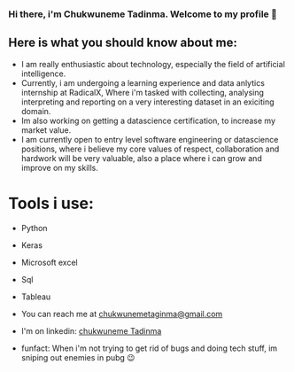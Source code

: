 ### Hi there, i'm Chukwuneme Tadinma. Welcome to my profile 👋

## Here is what you should know about me:

- I am really enthusiastic about technology, especially the field of artificial intelligence.
- Currently, i am undergoing a learning experience and data anlytics internship at RadicalX, Where i'm tasked with collecting, analysing interpreting and reporting on a very interesting dataset in an exiciting domain. 
- Im also working on getting a datascience certification, to increase my market value.
- I am currently open to entry level software engineering or datascience positions, where i believe my core values of respect, collaboration and hardwork will be very valuable, also a place where i can grow and improve on my skills.

# Tools i use:
- Python
- Keras
- Microsoft excel
- Sql
- Tableau


- You can reach me at [chukwunemetaginma@gmail.com](chukwunemetadinma@gmail.com)
- I'm on linkedin: [chukwuneme Tadinma](https://linkedin.com/in/chukwunemetadinma)
- funfact: When i'm not trying to get rid of bugs and doing tech stuff, im sniping out enemies in pubg 😉

